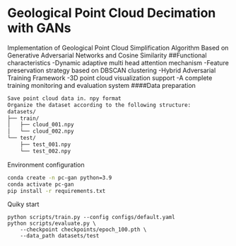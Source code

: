 # Geological Point Cloud Decimation with GANs
Implementation of Geological Point Cloud Simplification Algorithm Based on Generative Adversarial Networks and Cosine Similarity
##Functional characteristics
-Dynamic adaptive multi head attention mechanism
-Feature preservation strategy based on DBSCAN clustering
-Hybrid Adversarial Training Framework
-3D point cloud visualization support
-A complete training monitoring and evaluation system
####Data preparation
```bash
Save point cloud data in. npy format
Organize the dataset according to the following structure:
datasets/
├── train/
│   ├── cloud_001.npy
│   └── cloud_002.npy
└── test/
    ├── test_001.npy
    └── test_002.npy
```

Environment configuration
```bash
conda create -n pc-gan python=3.9
conda activate pc-gan
pip install -r requirements.txt
```
Quiky start
```
python scripts/train.py --config configs/default.yaml
python scripts/evaluate.py \
    --checkpoint checkpoints/epoch_100.pth \
    --data_path datasets/test

